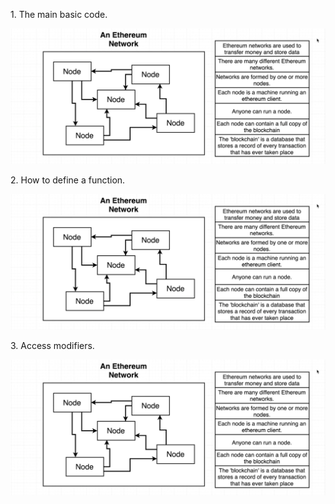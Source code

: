 <p>1. The main basic code.</p>
<img src ="https://github.com/neelbavarva/Ethereum/blob/main/1-Ethereum/Images/1.jpeg">

<br>

<p>2. How to define a function.</p>
<img src ="https://github.com/neelbavarva/Ethereum/blob/main/1-Ethereum/Images/1.jpeg">

<br>

<p>3. Access modifiers.</p>
<img src ="https://github.com/neelbavarva/Ethereum/blob/main/1-Ethereum/Images/1.jpeg">

<br>